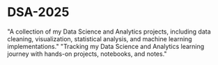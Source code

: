 # DSA-2025
"A collection of my Data Science and Analytics projects, including data cleaning, visualization, statistical analysis, and machine learning implementations."
"Tracking my Data Science and Analytics learning journey with hands-on projects, notebooks, and notes."

